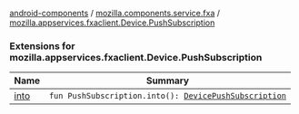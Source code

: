 [android-components](../../index.md) / [mozilla.components.service.fxa](../index.md) / [mozilla.appservices.fxaclient.Device.PushSubscription](./index.md)

### Extensions for mozilla.appservices.fxaclient.Device.PushSubscription

| Name | Summary |
|---|---|
| [into](into.md) | `fun PushSubscription.into(): `[`DevicePushSubscription`](../../mozilla.components.concept.sync/-device-push-subscription/index.md) |
